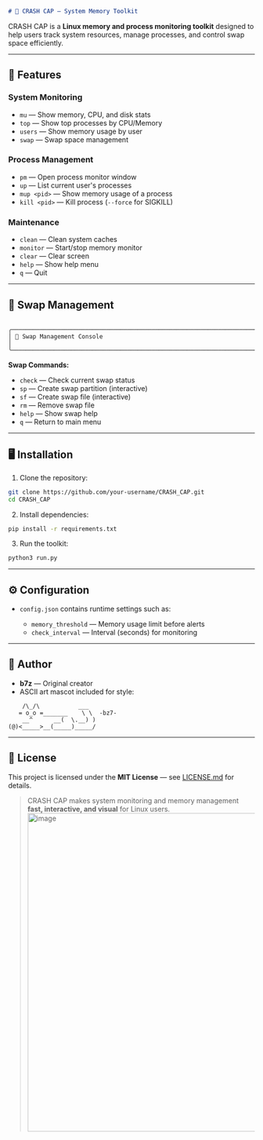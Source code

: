 ```markdown
# 🚨 CRASH CAP — System Memory Toolkit

```

CRASH CAP is a **Linux memory and process monitoring toolkit** designed to help users track system resources, manage processes, and control swap space efficiently.  

---

## 🔹 Features

### **System Monitoring**
- `mu` — Show memory, CPU, and disk stats  
- `top` — Show top processes by CPU/Memory  
- `users` — Show memory usage by user  
- `swap` — Swap space management  

### **Process Management**
- `pm` — Open process monitor window  
- `up` — List current user's processes  
- `mup <pid>` — Show memory usage of a process  
- `kill <pid>` — Kill process (`--force` for SIGKILL)  

### **Maintenance**
- `clean` — Clean system caches  
- `monitor` — Start/stop memory monitor  
- `clear` — Clear screen  
- `help` — Show help menu  
- `q` — Quit  

---

## 🔹 Swap Management

```

╭───────────────────────────────────────────────────────────────────────╮
│ 🔷 Swap Management Console                                            │
╰───────────────────────────────────────────────────────────────────────╯

````

**Swap Commands:**
- `check` — Check current swap status  
- `sp` — Create swap partition (interactive)  
- `sf` — Create swap file (interactive)  
- `rm` — Remove swap file  
- `help` — Show swap help  
- `q` — Return to main menu  

---

## 🖥️ Installation

1. Clone the repository:

```bash
git clone https://github.com/your-username/CRASH_CAP.git
cd CRASH_CAP
````

2. Install dependencies:

```bash
pip install -r requirements.txt
```

3. Run the toolkit:

```bash
python3 run.py
```

---

## ⚙️ Configuration

* `config.json` contains runtime settings such as:

  * `memory_threshold` — Memory usage limit before alerts
  * `check_interval` — Interval (seconds) for monitoring

---

## 🐾 Author

* **b7z** — Original creator
* ASCII art mascot included for style:

```
    /\_/\           ___
   = o_o =_______    \ \  -bz7-
    __^      __(  \.__) )
(@)<_____>__(_____)_____/
```

---

## 📄 License

This project is licensed under the **MIT License** — see [LICENSE.md](LICENSE.md) for details.



> CRASH CAP makes system monitoring and memory management **fast, interactive, and visual** for Linux users.
> <img width="1365" height="649" alt="image" src="https://github.com/user-attachments/assets/6048e087-7216-47d3-9a81-0483fbdbba26" />

